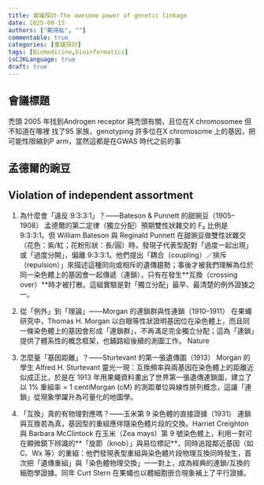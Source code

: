 ```yaml
---
title: 會議探討-The awesome power of genetic linkage
date: 2025-09-15
authors: ["戴揚紘", ""]
commentable: true
categories: [會議探討]
tags: [Biomedicine,bioinformatics]
isCJKLanguage: true
draft: true
---
```

<!--more-->
## 會議標題
禿頭
2005 年找到Androgen receptor 與禿頭有關，且位在X chromosomee 但不知道在哪裡
找了95 家族，genotyping 許多位在X chromosome 上的基因，把可能性限縮到P arm，當然這都是在GWAS 時代之前的事

## 孟德爾的豌豆


## Violation of independent assortment
1) 為什麼會「違反 9:3:3:1」？——Bateson & Punnett 的甜豌豆（1905–1908）
孟德爾的第二定律（獨立分配）預期雙性狀雜交的 F₂ 比例是 9:3:3:1。但 William Bateson 與 Reginald Punnett 在甜豌豆做雙性狀雜交（花色：紫/紅；花粉形狀：長/圓）時，發現子代表型配對「過度一起出現」或「過度分開」，偏離 9:3:3:1。他們提出「耦合（coupling）／排斥（repulsion）」來描述這種同向或相斥的遺傳趨勢；事後才被我們理解為位於同一染色體上的基因會一起傳遞（連鎖），只有在發生**互換（crossing over）**時才被打散。這組實驗是對「獨立分配」最早、最清楚的例外證據之一。

2) 從「例外」到「理論」——Morgan 的連鎖群與性連鎖（1910–1911）
在果蠅研究中，Thomas H. Morgan 以白眼等性狀證明基因位在染色體上，而且同一條染色體上的基因會形成「連鎖群」，不再滿足完全獨立分配；這為「連鎖」提供了體系性的概念框架，也鋪路給後續的測圖工作。
Nature
3) 怎麼量「基因距離」？——Sturtevant 的第一張遺傳圖（1913）
Morgan 的學生 Alfred H. Sturtevant 靈光一現：互換頻率與兩基因在染色體上的距離近似成正比，於是在 1913 年用果蠅資料畫出了世界第一張遺傳連鎖圖，建立了以 1% 重組率 = 1 centiMorgan (cM) 的測距單位與線性排列概念，這讓「連鎖」從現象學躍升為可量化的地圖學。

4) 「互換」真的有物理對應嗎？——玉米第 9 染色體的直接證據（1931）
連鎖與互換若為真，基因型的重組應伴隨染色體片段的交換。Harriet Creighton 與 Barbara McClintock 在玉米（Zea mays）第 9 號染色體上，利用一對可在顯微鏡下辨識的**「旋節（knob）」與易位標記**，同時追蹤鄰近基因（如 C、Wx 等）的重組：他們發現表型重組與染色體片段物理互換同時發生，首次把「遺傳重組」與「染色體物理交換」一一對上，成為經典的連鎖/互換的細胞學證據。同年 Curt Stern 在果蠅也以體細胞嵌合現象補上了平行證據。

